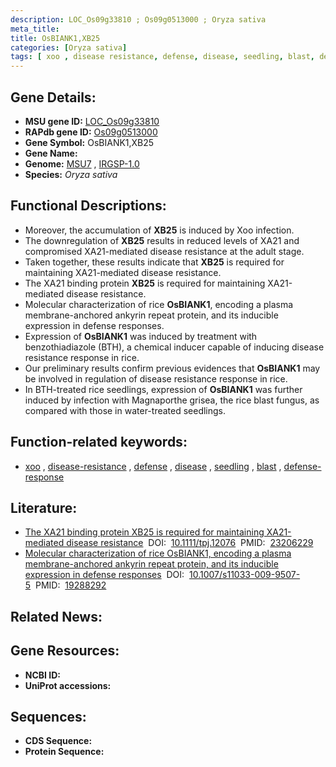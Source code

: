 ```yaml
---
description: LOC_Os09g33810 ; Os09g0513000 ; Oryza sativa
meta_title:
title: OsBIANK1,XB25
categories: [Oryza sativa]
tags: [ xoo , disease resistance, defense, disease, seedling, blast, defense response]
---
```


## Gene Details:
- **MSU gene ID:** [LOC_Os09g33810](http://rice.uga.edu/cgi-bin/ORF_infopage.cgi?orf=LOC_Os09g33810)  
- **RAPdb gene ID:** [Os09g0513000](https://rapdb.dna.affrc.go.jp/locus/?name=Os09g0513000)  
- **Gene Symbol:** OsBIANK1,XB25
- **Gene Name:**
- **Genome:**  [MSU7](http://rice.uga.edu/)&nbsp;,&nbsp;[IRGSP-1.0](https://rapdb.dna.affrc.go.jp/download/irgsp1.html)
- **Species:** *Oryza sativa*

## Functional Descriptions:
   - Moreover, the accumulation of **XB25** is induced by Xoo infection.
   - The downregulation of **XB25** results in reduced levels of XA21 and compromised XA21-mediated disease resistance at the adult stage.
   - Taken together, these results indicate that **XB25** is required for maintaining XA21-mediated disease resistance.
   - The XA21 binding protein **XB25** is required for maintaining XA21-mediated disease resistance.
   - Molecular characterization of rice **OsBIANK1**, encoding a plasma membrane-anchored ankyrin repeat protein, and its inducible expression in defense responses.
   - Expression of **OsBIANK1** was induced by treatment with benzothiadiazole (BTH), a chemical inducer capable of inducing disease resistance response in rice.
   - Our preliminary results confirm previous evidences that **OsBIANK1** may be involved in regulation of disease resistance response in rice.
   - In BTH-treated rice seedlings, expression of **OsBIANK1** was further induced by infection with Magnaporthe grisea, the rice blast fungus, as compared with those in water-treated seedlings.

## Function-related keywords:
   - [xoo](/tags/xoo/)&nbsp;,&nbsp;[disease-resistance](/tags/disease-resistance/)&nbsp;,&nbsp;[defense](/tags/defense/)&nbsp;,&nbsp;[disease](/tags/disease/)&nbsp;,&nbsp;[seedling](/tags/seedling/)&nbsp;,&nbsp;[blast](/tags/blast/)&nbsp;,&nbsp;[defense-response](/tags/defense-response/)

## Literature:
   - [The XA21 binding protein XB25 is required for maintaining XA21-mediated disease resistance](https://www.doi.org/10.1111/tpj.12076)&nbsp;&nbsp;DOI:&nbsp;&nbsp;[10.1111/tpj.12076](https://www.doi.org/10.1111/tpj.12076)&nbsp;&nbsp;PMID:&nbsp;&nbsp;[23206229](https://pubmed.ncbi.nlm.nih.gov/23206229/)
   - [Molecular characterization of rice OsBIANK1, encoding a plasma membrane-anchored ankyrin repeat protein, and its inducible expression in defense responses](https://www.doi.org/10.1007/s11033-009-9507-5)&nbsp;&nbsp;DOI:&nbsp;&nbsp;[10.1007/s11033-009-9507-5](https://www.doi.org/10.1007/s11033-009-9507-5)&nbsp;&nbsp;PMID:&nbsp;&nbsp;[19288292](https://pubmed.ncbi.nlm.nih.gov/19288292/)

## Related News:

## Gene Resources:
- **NCBI ID:**  []()
- **UniProt accessions:** [](https://www.uniprot.org/uniprotkb//entry)

## Sequences:
- **CDS Sequence:**
- **Protein Sequence:**
